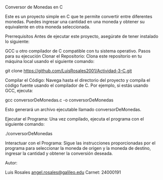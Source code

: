Conversor de Monedas en C

Este es un proyecto simple en C que te permite convertir entre diferentes monedas. Puedes ingresar una cantidad en una moneda y obtener su equivalente en otra moneda seleccionada.

Prerrequisitos
Antes de ejecutar este proyecto, asegúrate de tener instalado lo siguiente:

GCC u otro compilador de C compatible con tu sistema operativo.
Pasos para su ejecución
Clonar el Repositorio: Clona este repositorio en tu máquina local usando el siguiente comando:

git clone https://github.com/LuisRosales2001/Actividad-3-C.git

Compilar el Código: Navega hasta el directorio del proyecto y compila el código fuente usando el compilador de C. Por ejemplo, si estás usando GCC, ejecuta:

gcc conversorDeMonedas.c -o conversorDeMonedas

Esto generará un archivo ejecutable llamado conversorDeMonedas.

Ejecutar el Programa: Una vez compilado, ejecuta el programa con el siguiente comando:

./conversorDeMonedas

Interactuar con el Programa: Sigue las instrucciones proporcionadas por el programa para  seleccionar la moneda de origen y la moneda de destino, ingresar la cantidad y obtener la conversión deseada.

Autor:

Luis Rosales
angel.rosales@galileo.edu
Carnet: 24000191
